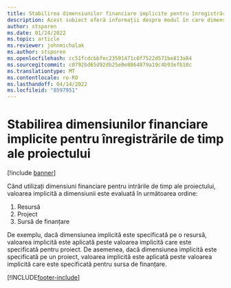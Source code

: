 ```yaml
---
title: Stabilirea dimensiunilor financiare implicite pentru înregistrările de timp ale proiectului
description: Acest subiect oferă informații despre modul în care dimensiunile financiare implicite sunt aplicate înregistrărilor de timp.
author: stsporen
ms.date: 01/24/2022
ms.topic: article
ms.reviewer: johnmichalak
ms.author: stsporen
ms.openlocfilehash: cc51fcdcbbfec23591471c0f7522d571be813a84
ms.sourcegitcommit: c0792bd65d92db25e0e8864879a19c4b93efb10c
ms.translationtype: MT
ms.contentlocale: ro-RO
ms.lasthandoff: 04/14/2022
ms.locfileid: "8597951"
---
```

# <a name="defaulting-financial-dimensions-for-project-time-entries"></a>Stabilirea dimensiunilor financiare implicite pentru înregistrările de timp ale proiectului

[!include [banner](../includes/banner.md)]

Când utilizați dimensiuni financiare pentru intrările de timp ale proiectului, valoarea implicită a dimensiunii este evaluată în următoarea ordine:

1. Resursă
2. Project
3. Sursă de finanțare

De exemplu, dacă dimensiunea implicită este specificată pe o resursă, valoarea implicită este aplicată peste valoarea implicită care este specificată pentru proiect. De asemenea, dacă dimensiunea implicită este specificată pe un proiect, valoarea implicită este aplicată peste valoarea implicită care este specificată pentru sursa de finanțare.

[!INCLUDE[footer-include](../includes/footer-banner.md)]
